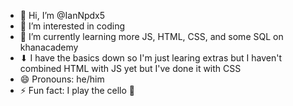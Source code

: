 - 👋 Hi, I’m @IanNpdx5
- 👀 I’m interested in coding
- 🌱 I’m currently learning more JS, HTML, CSS, and some SQL on khanacademy
- ⬇ I have the basics down so I'm just learing extras but I haven't combined HTML with JS yet but I've done it with CSS
- 😄 Pronouns: he/him
- ⚡ Fun fact: I play the cello 🎻

<!---
IanNpdx5/IanNpdx5 is a ✨ special ✨ repository because its `README.md` (this file) appears on your GitHub profile.
You can click the Preview link to take a look at your changes.
--->

